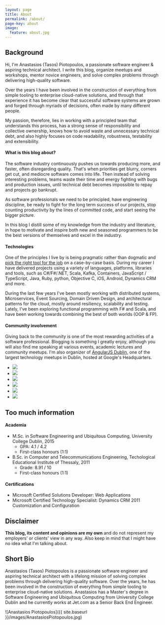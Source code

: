 ```yaml
---
layout: page
title: About
permalink: /about/
page-key: about
image:
  feature: about.jpg
---
```


## Background

Hi, I'm Anastasios (Tasos) Piotopoulos, a passionate software engineer & aspiring technical architect. I write this blog, organize meetups and workshops, mentor novice engineers, and solve complex problems through delivering high-quality software.

Over the years I have been involved in the construction of everything from simple tooling to enterprise cloud-native solutions, and through that experience it has become clear that successful software systems are grown and forged through myriads of decisions, often made by many different people.

My passion, therefore, lies in working with a principled team that understands this process, has a strong sense of responsibility and collective ownership, knows how to avoid waste and unnecessary technical debt, and also highly focuses on code readability, robustness, testability and extensibility.

#### What is this blog about?

The software industry continuously pushes us towards producing more, and faster, often disregarding quality. That's when priorities get blurry, corners get cut, and mediocre software comes into life. Then instead of solving interesting problems, teams waste their time and energy fighting with bugs and production issues, until technical debt becomes impossible to repay and projects go bankrupt.

As software professionals we need to be principled, have engineering discipline, be ready to fight for the long term success of our projects, stop counting productivity by the lines of committed code, and start seeing the bigger picture.

In this blog I distill some of my knowledge from the industry and literature, in hope to motivate and inspire both new and seasoned programmers to be the best versions of themselves and excel in the industry.

#### Technologies

One of the principles I live by is being pragmatic rather than dogmatic and [pick the right tool for the job](http://c2.com/cgi/wiki?PickTheRightToolForTheJob) on a case-by-case basis. During my career I have delivered projects using a variety of languages, platforms, libraries and tools, such as C#/F#/.NET, Scala, Kafka, Containers, JavaScript / TypeScript, Java, Ruby, python, Objective C, iOS, Android, Dynamics CRM and more.

During the last few years I've been mostly working with distributed systems, Microservices, Event Sourcing, Domain Driven Design, and architectural patterns for the cloud, mostly around resiliency, scalability and testing. Lately, I've been exploring functional programming with F# and Scala, and have been working towards combining the best of both worlds (OOP & FP).

#### Community involvement

Giving back to the community is one of the most rewarding activities of a software professional. Blogging is something I greatly enjoy, although you will also find me speaking at various events, academic lectures and community meetups. I'm also organizer of [AngularJS Dublin](https://www.meetup.com/AngularJSDublin/), one of the largest technology meetups in Dublin, hosted at Google's Headquarters.

<ul class="list-inline gallery">
	<li>
		<a href="{{ site.baseurl }}/images/DSCN6650.jpg" class="image-popup mfp-with-zoom" title="At the Global Azure Bootcamp as a guest speaker, Athens 2014">
			<img src="{{ site.baseurl }}/images/DSCN6650-150x150.jpg" />
		</a>
	</li>
	<li>
		<a href="{{ site.baseurl }}/images/10461621_10204160249869197_1374694601253781239_n.jpg" class="image-popup mfp-with-zoom" title="At the Patterns and Practices for the Cloud Event as a guest speaker, Athens 2014">
			<img src="{{ site.baseurl }}/images/10461621_10204160249869197_1374694601253781239_n_150x150.png" />
		</a>
	</li>
	<li>
		<a href="{{ site.baseurl }}/images/10359500_10205500520815133_6051871685517638110_n.jpg" class="image-popup mfp-with-zoom" title="At UCD's Enterprise, Innovation and Entrepreneurship course, presenting The Lean Startup by Eric Ries, Dublin 2015">
			<img src="{{ site.baseurl }}/images/10359500_10205500520815133_6051871685517638110_n_150x150.png" />
		</a>
	</li>
	<li>
		<a href="{{ site.baseurl }}/images/ucd_graduation.jpg" class="image-popup mfp-with-zoom" title="At the M.Sc. graduation ceremony, UCD, Dublin 2015">
			<img src="{{ site.baseurl }}/images/ucd_graduation_150.jpg" />
		</a>
	</li>
	<li>
		<a href="{{ site.baseurl }}/images/nci3.jpg" class="image-popup mfp-with-zoom" title="At the National College of Ireland as a guest speaker, Dublin 2015">
			<img src="{{ site.baseurl }}/images/nci3_150.jpg" />
		</a>
	</li>
	<li>
		<a href="{{ site.baseurl }}/images/angularjs_keynote.jpg" class="image-popup mfp-with-zoom" title="Delivering the AngularJS Dublin keynote, Google, Dublin 2016">
			<img src="{{ site.baseurl }}/images/angularjs_keynote_150x150.jpg" />
		</a>
	</li>
</ul>

## Too much information

#### Academia

- M.Sc. in Software Engineering and Ubiquitous Computing, University College Dublin, 2015
	- GPA: 4.1 / 4.2
	- First-class honours (1:1)
- B.Sc. in Computer and Telecommunications Engineering, Techological Educational Institute of Thessaly, 2011
	- Grade: 8.91 / 10
	- First-class honours (1:1)

#### Certifications

- Microsoft Certified Solutions Developer: Web Applications
- Microsoft Certified Technology Specialist: Dynamics CRM 2011 Customization and Configuration

## Disclaimer

**This blog, its content and opinions are my own** and do not represent my employers' or clients' view in any way. Also keep in mind that I might have no idea what I'm talking about.

## Short Bio

Anastasios (Tasos) Piotopoulos is a passionate software engineer and aspiring technical architect with a lifelong mission of solving complex problems through delivering high-quality software. Over the years, he has been involved in the construction of everything from simple tooling to enterprise cloud-native solutions. Anastasios has a Master's degree in Software Engineering and Ubiquitous Computing from University College Dublin and he currently works at Jet.com as a Senior Back End Engineer.

![Anastasios Piotopoulos]({{ site.baseurl }}/images/AnastasiosPiotopoulos.jpg)
